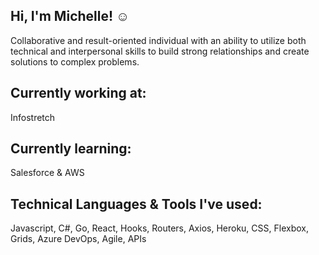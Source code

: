 ## Hi, I'm Michelle! :relaxed:
Collaborative and result-oriented individual with an ability to utilize both technical and interpersonal skills to build strong relationships and create solutions to complex problems.

## Currently working at:
Infostretch

## Currently learning:
Salesforce & AWS

## Technical Languages & Tools I've used:
Javascript, C#, Go, React, Hooks, Routers, Axios,  Heroku, CSS, Flexbox, Grids, Azure DevOps, Agile, APIs


